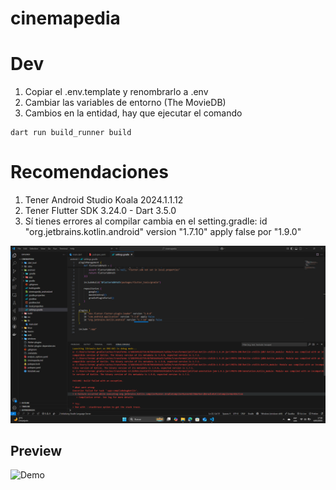 # cinemapedia

# Dev

1. Copiar el .env.template y renombrarlo a .env
2. Cambiar las variables de entorno (The MovieDB)
3. Cambios en la entidad, hay que ejecutar el comando
```
dart run build_runner build
```

# Recomendaciones

1. Tener Android Studio Koala 2024.1.1.12
2. Tener Flutter SDK 3.24.0 - Dart 3.5.0
3. Sí tienes errores al compilar cambia en el setting.gradle: id "org.jetbrains.kotlin.android" version "1.7.10" apply false por "1.9.0"

![Preview](assets/readme/settings_gradle.png)

## Preview
![Demo](assets/readme/demo.gif)

